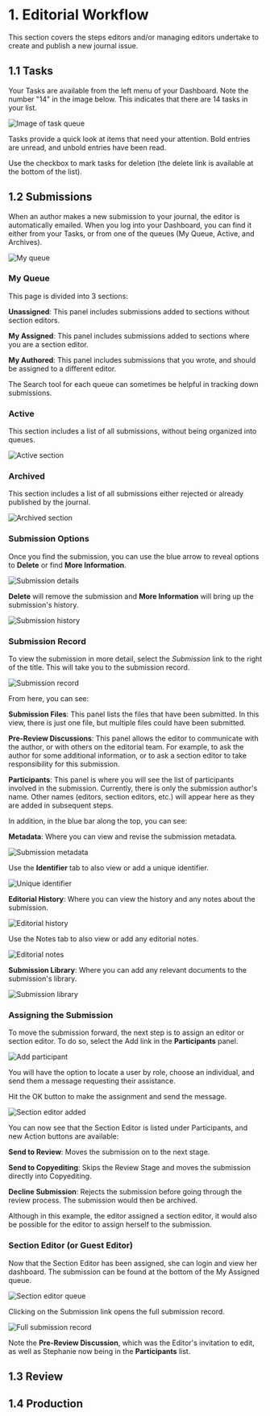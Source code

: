 # 1. Editorial Workflow
This section covers the steps editors and/or managing editors undertake to create and publish a new journal issue.

## 1.1 Tasks
Your Tasks are available from the left menu of your Dashboard. Note the number "14" in the image below. This indicates that there are 14 tasks in your list.

![Image of task queue](./images/1-1-1.png)

Tasks provide a quick look at items that need your attention. Bold entries are unread, and unbold entries have been read.

Use the checkbox to mark tasks for deletion (the delete link is available at the bottom of the list).

## 1.2 Submissions
When an author makes a new submission to your journal, the editor is automatically emailed. When you log into your Dashboard, you can find it either from your Tasks, or from one of the queues (My Queue, Active, and Archives).

![My queue](./images/1-2-1.png)

### My Queue
This page is divided into 3 sections:

**Unassigned**: This panel includes submissions added to sections without section editors.

**My Assigned**: This panel includes submissions added to sections where you are a section editor.

**My Authored**: This panel includes submissions that you wrote, and should be assigned to a different editor.

The Search tool for each queue can sometimes be helpful in tracking down submissions.

### Active
This section includes a list of all submissions, without being organized into queues.

![Active section](./images/1-2-2.png)

### Archived
This section includes a list of all submissions either rejected or already published by the journal.

![Archived section](./images/1-2-3.png)

### Submission Options
Once you find the submission, you can use the blue arrow to reveal options to **Delete** or find **More Information**.

![Submission details](./images/1-2-4.png)

**Delete** will remove the submission and **More Information** will bring up the submission's history.

![Submission history](./images/1-2-5.png)

### Submission Record
To view the submission in more detail, select the *Submission* link to the right of the title. This will take you to the submission record.

![Submission record](./images/1-2-6.png)

From here, you can see:

**Submission Files**: This panel lists the files that have been submitted. In this view, there is just one file, but multiple files could have been submitted.

**Pre-Review Discussions**: This panel allows the editor to communicate with the author, or with others on the editorial team. For example, to ask the author for some additional information, or to ask a section editor to take responsibility for this submission.

**Participants**: This panel is where you will see the list of participants involved in the submission. Currently, there is only the submission author's name. Other names (editors, section editors, etc.) will appear here as they are added in subsequent steps.

In addition, in the blue bar along the top, you can see:

**Metadata**: Where you can view and revise the submission metadata.

![Submission metadata](./images/1-2-7.png)

Use the **Identifier** tab to also view or add a unique identifier.

![Unique identifier](./images/1-2-8.png)

**Editorial History**: Where you can view the history and any notes about the submission.

![Editorial history](./images/1-2-9.png)

Use the Notes tab to also view or add any editorial notes.

![Editorial notes](./images/1-2-10.png)

**Submission Library**: Where you can add any relevant documents to the submission's library.

![Submission library](./images/1-2-11.png)

### Assigning the Submission

To move the submission forward, the next step is to assign an editor or section editor. To do so, select the Add link in the **Participants** panel.

![Add participant](./images/1-2-12.png)

You will have the option to locate a user by role, choose an individual, and send them a message requesting their assistance.

Hit the OK button to make the assignment and send the message.

![Section editor added](./images/1-2-13.png)

You can now see that the Section Editor is listed under Participants, and new Action buttons are available:

**Send to Review**: Moves the submission on to the next stage.

**Send to Copyediting**: Skips the Review Stage and moves the submission directly into Copyediting.

**Decline Submission**: Rejects the submission before going through the review process. The submission would then be archived.

Although in this example, the editor assigned a section editor, it would also be possible for the editor to assign herself to the submission.

### Section Editor (or Guest Editor)
Now that the Section Editor has been assigned, she can login and view her dashboard. The submission can be found at the bottom of the My Assigned queue.

![Section editor queue](./images/1-2-14.png)

Clicking on the Submission link opens the full submission record.

![Full submission record](./images/1-2-15.png)

Note the **Pre-Review Discussion**, which was the Editor's invitation to edit, as well as Stephanie now being in the **Participants** list.



## 1.3 Review
## 1.4 Production